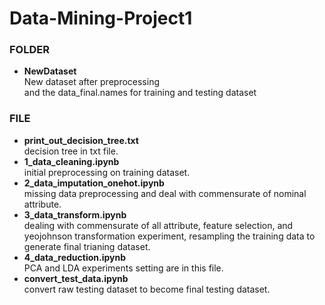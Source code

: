 # Data-Mining-Project1
### FOLDER

-   **NewDataset**\
    New dataset after preprocessing\
    and the data\_final.names for training and testing dataset

### FILE

-   **print\_out\_decision\_tree.txt**\
    decision tree in txt file.
-   **1\_data\_cleaning.ipynb**\
    initial preprocessing on training dataset.
-   **2\_data\_imputation\_onehot.ipynb**\
    missing data preprocessing and deal with commensurate of nominal
    attribute.
-   **3\_data\_transform.ipynb**\
    dealing with commensurate of all attribute, feature selection, and
    yeojohnson transformation experiment, resampling the training data
    to generate final trianing dataset.
-   **4\_data\_reduction.ipynb**\
    PCA and LDA experiments setting are in this file.
-   **convert\_test\_data.ipynb**\
    convert raw testing dataset to become final testing dataset.

